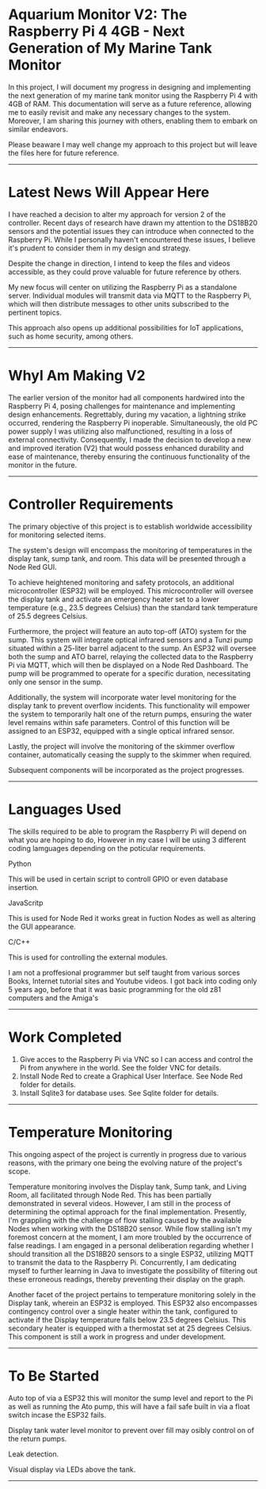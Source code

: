 #  Aquarium Monitor V2: The Raspberry Pi 4 4GB - Next Generation of My Marine Tank Monitor

In this project, I will document my progress in designing and implementing the next generation of my marine tank monitor using the Raspberry Pi 4 with 4GB of RAM. This documentation will serve as a future reference, allowing me to easily revisit and make any necessary changes to the system. Moreover, I am sharing this journey with others, enabling them to embark on similar endeavors.

Please beaware I may well change my approach to this project but will leave the files here for future reference.

 -----

 # Latest News Will Appear Here

I have reached a decision to alter my approach for version 2 of the controller. Recent days of research have drawn my attention to the DS18B20 sensors and the potential issues they can introduce when connected to the Raspberry Pi. While I personally haven't encountered these issues, I believe it's prudent to consider them in my design and strategy.

Despite the change in direction, I intend to keep the files and videos accessible, as they could prove valuable for future reference by others.

My new focus will center on utilizing the Raspberry Pi as a standalone server. Individual modules will transmit data via MQTT to the Raspberry Pi, which will then distribute messages to other units subscribed to the pertinent topics.

This approach also opens up additional possibilities for IoT applications, such as home security, among others.

 ------

 # WhyI Am Making V2

The earlier version of the monitor had all components hardwired into the Raspberry Pi 4, posing challenges for maintenance and implementing design enhancements. Regrettably, during my vacation, a lightning strike occurred, rendering the Raspberry Pi inoperable. Simultaneously, the old PC power supply I was utilizing also malfunctioned, resulting in a loss of external connectivity. Consequently, I made the decision to develop a new and improved iteration (V2) that would possess enhanced durability and ease of maintenance, thereby ensuring the continuous functionality of the monitor in the future.

 ------

 # Controller Requirements

The primary objective of this project is to establish worldwide accessibility for monitoring selected items.

The system's design will encompass the monitoring of temperatures in the display tank, sump tank, and room. This data will be presented through a Node Red GUI.

To achieve heightened monitoring and safety protocols, an additional microcontroller (ESP32) will be employed. This microcontroller will oversee the display tank and activate an emergency heater set to a lower temperature (e.g., 23.5 degrees Celsius) than the standard tank temperature of 25.5 degrees Celsius.

Furthermore, the project will feature an auto top-off (ATO) system for the sump. This system will integrate optical infrared sensors and a Tunzi pump situated within a 25-liter barrel adjacent to the sump. An ESP32 will oversee both the sump and ATO barrel, relaying the collected data to the Raspberry Pi via MQTT, which will then be displayed on a Node Red Dashboard. The pump will be programmed to operate for a specific duration, necessitating only one sensor in the sump.

Additionally, the system will incorporate water level monitoring for the display tank to prevent overflow incidents. This functionality will empower the system to temporarily halt one of the return pumps, ensuring the water level remains within safe parameters. Control of this function will be assigned to an ESP32, equipped with a single optical infrared sensor.

Lastly, the project will involve the monitoring of the skimmer overflow container, automatically ceasing the supply to the skimmer when required.

Subsequent components will be incorporated as the project progresses.

-----

# Languages Used 

 The skills required to be able to program the Raspberry Pi will depend on what you are hoping to do, However in my case I will be using 3 different coding lamguages depending on the poticular requirements.

 Python

 This will be used in certain script to controll GPIO or even database insertion.

 JavaScritp

 This is used for Node Red it works great in fuction Nodes as well as altering the GUI appearance.

 C/C++

 This is used for controlling the external modules.

 I am not a proffesional programmer but self taught from various sorces Books, Internet tutorial sites and Youtube videos. I got back into coding only 5 years ago, before that it was basic programming for the old z81 
 computers and the Amiga's

 ------
 
# Work Completed

   1. Give acces to the Raspberry Pi via VNC so I can access and control the Pi from anywhere in the world. See the folder VNC for details.
   2. Install Node Red to create a Graphical User Interface. See Node Red folder for details.
   3. Install Sqlite3 for database uses. See Sqlite folder for details.

----

# Temperature Monitoring

This ongoing aspect of the project is currently in progress due to various reasons, with the primary one being the evolving nature of the project's scope.

Temperature monitoring involves the Display tank, Sump tank, and Living Room, all facilitated through Node Red. This has been partially demonstrated in several videos. However, I am still in the process of determining the optimal approach for the final implementation. Presently, I'm grappling with the challenge of flow stalling caused by the available Nodes when working with the DS18B20 sensor. While flow stalling isn't my foremost concern at the moment, I am more troubled by the occurrence of false readings. I am engaged in a personal deliberation regarding whether I should transition all the DS18B20 sensors to a single ESP32, utilizing MQTT to transmit the data to the Raspberry Pi. Concurrently, I am dedicating myself to further learning in Java to investigate the possibility of filtering out these erroneous readings, thereby preventing their display on the graph.

Another facet of the project pertains to temperature monitoring solely in the Display tank, wherein an ESP32 is employed. This ESP32 also encompasses contingency control over a single heater within the tank, configured to activate if the Display temperature falls below 23.5 degrees Celsius. This secondary heater is equipped with a thermostat set at 25 degrees Celsius. This component is still a work in progress and under development.

----

# To Be Started

Auto top of via a ESP32 this will monitor the sump level and report to the Pi as well as running the Ato pump, this will have a fail safe built in via a float switch incase the ESP32 fails.

Display tank water level monitor to prevent over fill may osibly control on of the return pumps.

Leak detection.

Visual display via LEDs above the tank.

----



